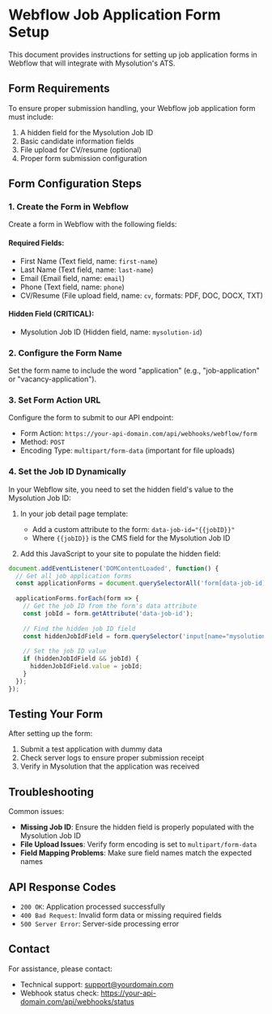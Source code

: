 # Webflow Job Application Form Setup

This document provides instructions for setting up job application forms in Webflow that will integrate with Mysolution's ATS.

## Form Requirements

To ensure proper submission handling, your Webflow job application form must include:

1. A hidden field for the Mysolution Job ID
2. Basic candidate information fields
3. File upload for CV/resume (optional)
4. Proper form submission configuration

## Form Configuration Steps

### 1. Create the Form in Webflow

Create a form in Webflow with the following fields:

#### Required Fields:
- First Name (Text field, name: `first-name`)
- Last Name (Text field, name: `last-name`)
- Email (Email field, name: `email`)
- Phone (Text field, name: `phone`)
- CV/Resume (File upload field, name: `cv`, formats: PDF, DOC, DOCX, TXT)

#### Hidden Field (CRITICAL):
- Mysolution Job ID (Hidden field, name: `mysolution-id`)

### 2. Configure the Form Name

Set the form name to include the word "application" (e.g., "job-application" or "vacancy-application").

### 3. Set Form Action URL

Configure the form to submit to our API endpoint:

- Form Action: `https://your-api-domain.com/api/webhooks/webflow/form`
- Method: `POST`
- Encoding Type: `multipart/form-data` (important for file uploads)

### 4. Set the Job ID Dynamically

In your Webflow site, you need to set the hidden field's value to the Mysolution Job ID:

1. In your job detail page template:
   - Add a custom attribute to the form: `data-job-id="{{jobID}}"` 
   - Where `{{jobID}}` is the CMS field for the Mysolution Job ID

2. Add this JavaScript to your site to populate the hidden field:

```javascript
document.addEventListener('DOMContentLoaded', function() {
  // Get all job application forms
  const applicationForms = document.querySelectorAll('form[data-job-id]');
  
  applicationForms.forEach(form => {
    // Get the job ID from the form's data attribute
    const jobId = form.getAttribute('data-job-id');
    
    // Find the hidden job ID field
    const hiddenJobIdField = form.querySelector('input[name="mysolution-id"]');
    
    // Set the job ID value
    if (hiddenJobIdField && jobId) {
      hiddenJobIdField.value = jobId;
    }
  });
});
```

## Testing Your Form

After setting up the form:

1. Submit a test application with dummy data
2. Check server logs to ensure proper submission receipt
3. Verify in Mysolution that the application was received

## Troubleshooting

Common issues:

- **Missing Job ID**: Ensure the hidden field is properly populated with the Mysolution Job ID
- **File Upload Issues**: Verify form encoding is set to `multipart/form-data`
- **Field Mapping Problems**: Make sure field names match the expected names

## API Response Codes

- `200 OK`: Application processed successfully
- `400 Bad Request`: Invalid form data or missing required fields
- `500 Server Error`: Server-side processing error

## Contact

For assistance, please contact:
- Technical support: [support@yourdomain.com](mailto:support@yourdomain.com)
- Webhook status check: https://your-api-domain.com/api/webhooks/status 